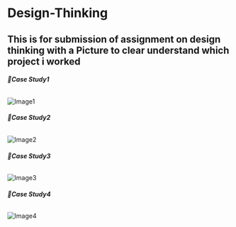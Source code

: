 # Design-Thinking

## **This is for submission of assignment on design thinking with a Picture to clear understand which project i worked**

###### :small_orange_diamond:***Case Study1***

![Image1](https://tailstrike.com/media/k4oilqrj/klm-4805-1.jpg)

###### :small_orange_diamond:***Case Study2***

![Image2](https://thumbor.forbes.com/thumbor/960x0/https%3A%2F%2Fspecials-images.forbesimg.com%2Fimageserve%2F559463785%2F960x0.jpg%3Ffit%3Dscale)

###### :small_orange_diamond:***Case Study3***

![Image3](https://cf2.ppt-online.org/files2/slide/g/gRhIinyTXYpfM60ZGvwluDOKdrN85S2B19bAmH/slide-0.jpg)

###### :small_orange_diamond:***Case Study4***

![Image4](https://www.worldatlas.com/r/w960-q80/upload/3c/54/b6/shutterstock-152288732.jpg)
